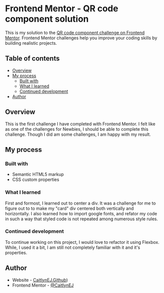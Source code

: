 # Frontend Mentor - QR code component solution

This is my solution to the [QR code component challenge on Frontend Mentor](https://www.frontendmentor.io/challenges/qr-code-component-iux_sIO_H). Frontend Mentor challenges help you improve your coding skills by building realistic projects. 

## Table of contents

- [Overview](#overview)
- [My process](#my-process)
  - [Built with](#built-with)
  - [What I learned](#what-i-learned)
  - [Continued development](#continued-development)
- [Author](#author)


## Overview
This is the first challenge I have completed with Frontend Mentor. I felt like as one of the challenges for Newbies, I should be able to complete this challenge. Though I did am some challenges, I am happy with my result. 

## My process

### Built with

- Semantic HTML5 markup
- CSS custom properties

### What I learned

First and formost, I learned out to center a div. It was a challenge for me to figure out to to make my "card" div centered both vertically and horizontally. I also learned how to import google fonts, and refator my code in such a way that styled code is not repeated among numerous style rules. 

### Continued development

To continue working on this project, I would love to refactor it using Flexbox. While, I used it a bit, I am still not completely familiar with it and it's properties. 

## Author

- Website - [CaitlynEJ.Github](http://caitlynej.github.io/))
- Frontend Mentor - [@CaitlynEJ](https://www.frontendmentor.io/profile/CaitlynEJ)
